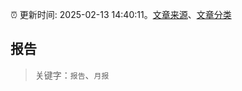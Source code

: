 :alarm_clock: 更新时间: 2025-02-13 14:40:11。[文章来源](/README.md)、[文章分类](/TAGS.md)

## 报告


> 关键字：`报告`、`月报`



